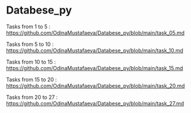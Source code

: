 # Databese_py

Tasks from 1 to 5 : https://github.com/OdinaMustafaeva/Databese_py/blob/main/task_05.md


Tasks from 5 to 10 : https://github.com/OdinaMustafaeva/Databese_py/blob/main/task_10.md


Tasks from 10 to 15 : https://github.com/OdinaMustafaeva/Databese_py/blob/main/task_15.md


Tasks from 15 to 20 : https://github.com/OdinaMustafaeva/Databese_py/blob/main/task_20.md


Tasks from 20 to 27 : https://github.com/OdinaMustafaeva/Databese_py/blob/main/task_27.md
